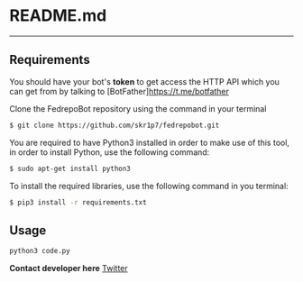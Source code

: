 # README.md
---------------------
## Requirements

You should have your bot's **token** to get access the HTTP API which you can get from by talking to [BotFather]https://t.me/botfather 


Clone the FedrepoBot repository using the command in your terminal

```bash
$ git clone https://github.com/skr1p7/fedrepobot.git
```

You are required to have Python3 installed in order to make use of this tool, in order to install Python, use the following command:

```bash
$ sudo apt-get install python3 
```

To install the required libraries, use the following command in you terminal:

```bash
$ pip3 install -r requirements.txt
```

## Usage

```bash
python3 code.py
```

**Contact developer here**
[Twitter](https://twitter.com/0xskr1p7)
